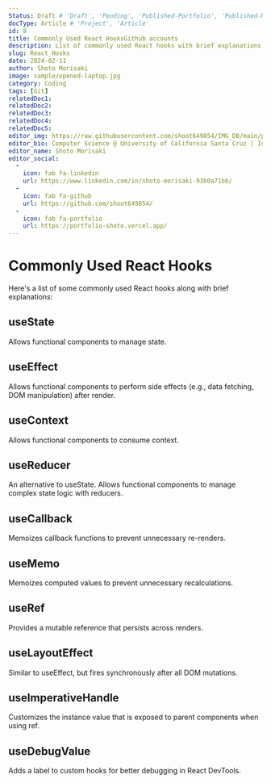 ```yaml
---
Status: Draft # 'Draft', 'Pending', 'Published-Portfolio', 'Published-Medium', 'Rewriting'
docType: Article # 'Project', 'Article'
id: 8
title: Commonly Used React HooksGithub accounts
description: List of commonly used React hooks with brief explanations.
slug: React_Hooks
date: 2024-02-11
author: Shoto Morisaki
image: sample/opened-laptop.jpg
category: Coding
tags: [Git]
relatedDoc1: 
relatedDoc2: 
relatedDoc3: 
relatedDoc4: 
relatedDoc5: 
editor_img: https://raw.githubusercontent.com/shoot649854/IMG_DB/main/profile.webp
editor_bio: Computer Science @ University of California Santa Cruz | Intern @ LiNK
editor_name: Shoto Morisaki
editor_social:
  -
    icon: fab fa-linkedin
    url: https://www.linkedin.com/in/shoto-morisaki-93b0a71bb/
  -
    icon: fab fa-github
    url: https://github.com/shoot649854/
  -
    icon: fab fa-portfolio
    url: https://portfolio-shoto.vercel.app/
---
```










# Commonly Used React Hooks

Here's a list of some commonly used React hooks along with brief explanations:

## useState

Allows functional components to manage state.

## useEffect

Allows functional components to perform side effects (e.g., data fetching, DOM manipulation) after render.

## useContext

Allows functional components to consume context.

## useReducer

An alternative to useState. Allows functional components to manage complex state logic with reducers.

## useCallback

Memoizes callback functions to prevent unnecessary re-renders.

## useMemo

Memoizes computed values to prevent unnecessary recalculations.

## useRef

Provides a mutable reference that persists across renders.

## useLayoutEffect

Similar to useEffect, but fires synchronously after all DOM mutations.

## useImperativeHandle

Customizes the instance value that is exposed to parent components when using ref.

## useDebugValue

Adds a label to custom hooks for better debugging in React DevTools.
